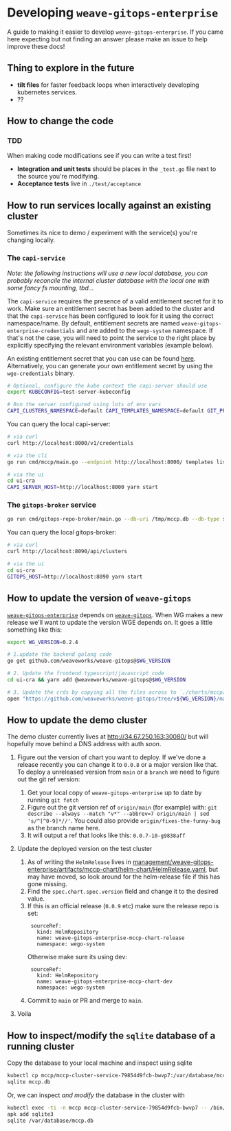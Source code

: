 # Developing `weave-gitops-enterprise`

[comment]: <> (Github can generate TOCs now see https://github.blog/changelog/2021-04-13-table-of-contents-support-in-markdown-files/)

A guide to making it easier to develop `weave-gitops-enterprise`. If you came here expecting but not finding an answer please make an issue to help improve these docs!

## Thing to explore in the future

- **tilt files** for faster feedback loops when interactively developing kubernetes services.
- ??

## How to change the code

### TDD

When making code modifications see if you can write a test first!

- **Integration and unit tests** should be places in the `_test.go` file next to the source you're modifying.
- **Acceptance tests** live in `./test/acceptance`

## How to run services locally against an existing cluster

Sometimes its nice to demo / experiment with the service(s) you're changing locally.

### The `capi-service`

_Note: the following instructions will use a new local database, you can probably reconcile the internal cluster database with the local one with some fancy fs mounting, tbd..._

The `capi-service` requires the presence of a valid entitlement secret for it to work. Make sure an entitlement secret has been added to the cluster and that the `capi-service` has been configured to look for it using the correct namespace/name. By default, entitlement secrets are named `weave-gitops-enterprise-credentials` and are added to the `wego-system` namespace. If that's not the case, you will need to point the service to the right place by explicitly specifying the relevant environment variables (example below).

An existing entitlement secret that you can use can be found [here](../test/utils/scripts/entitlement-secret.yaml). Alternatively, you can generate your own entitlement secret by using the `wge-credentials` binary.

```bash
# Optional, configure the kube context the capi-server should use
export KUBECONFIG=test-server-kubeconfig

# Run the server configured using lots of env vars
CAPI_CLUSTERS_NAMESPACE=default CAPI_TEMPLATES_NAMESPACE=default GIT_PROVIDER_TOKEN=$GITHUB_TOKEN GIT_PROVIDER_TYPE=github GIT_PROVIDER_HOSTNAME=github.com CAPI_TEMPLATES_REPOSITORY_URL=https://github.com/my-org/my-repo CAPI_TEMPLATES_REPOSITORY_BASE_BRANCH=main ENTITLEMENT_SECRET_NAMESPACE=wego-system ENTITLEMENT_SECRET_NAME=weave-gitops-enterprise-credentials go run cmd/capi-service/main.go
```

You can query the local capi-server:

```bash
# via curl
curl http://localhost:8000/v1/credentials

# via the cli
go run cmd/mccp/main.go --endpoint http://localhost:8000/ templates list

# via the ui
cd ui-cra
CAPI_SERVER_HOST=http://localhost:8000 yarn start
```

### The `gitops-broker` service

```bash
go run cmd/gitops-repo-broker/main.go --db-uri /tmp/mccp.db --db-type sqlite --port 8090
```

You can query the local gitops-broker:

```bash
# via curl
curl http://localhost:8090/api/clusters

# via the ui
cd ui-cra
GITOPS_HOST=http://localhost:8090 yarn start
```

## How to update the version of `weave-gitops`

[`weave-gitops-enterprise`](https://github.com/weaveworks/weave-gitops-enterprise) depends on [`weave-gitops`](https://github.com/weaveworks/weave-gitops). When WG makes a new release we'll want to update the version WGE depends on. It goes a little something like this:

```bash
export WG_VERSION=0.2.4

# 1.update the backend golang code
go get github.com/weaveworks/weave-gitops@$WG_VERSION

# 2. Update the frontend typescript/javascript code
cd ui-cra && yarn add @weaveworks/weave-gitops@$WG_VERSION

# 3. Update the crds by copying all the files across to `./charts/mccp/templates/crds`
open "https://github.com/weaveworks/weave-gitops/tree/v${WG_VERSION}/manifests/crds"
```

## How to update the demo cluster

The demo cluster currently lives at http://34.67.250.163:30080/ but will hopefully move behind a DNS address with auth _soon_.

1. Figure out the version of chart you want to deploy. If we've done a release recently you can change it to `0.0.8` or a major version like that. To deploy a unreleased version from `main` or a `branch` we need to figure out the git ref version:

   1. Get your local copy of `weave-gitops-enterprise` up to date by running `git fetch`
   2. Figure out the git version ref of `origin/main` (for example) with: `git describe --always --match "v*" --abbrev=7 origin/main | sed 's/^[^0-9]*//'`. You could also provide `origin/fixes-the-funny-bug` as the branch name here.
   3. It will output a ref that looks like this: `0.0.7-10-g9838aff`

2. Update the deployed version on the test cluster

   1. As of writing the `HelmRelease` lives in [management/weave-gitops-enterprise/artifacts/mccp-chart/helm-chart/HelmRelease.yaml](https://github.com/wkp-example-org/capd-demo-simon/blob/main/management/weave-gitops-enterprise/artifacts/mccp-chart/helm-chart/HelmRelease.yaml), but may have moved, so look around for the helm-release file if this has gone missing.
   2. Find the `spec.chart.spec.version` field and change it to the desired value.
   3. If this is an official release (`0.0.9` etc) make sure the release repo is set:
      ```
       sourceRef:
         kind: HelmRepository
         name: weave-gitops-enterprise-mccp-chart-release
         namespace: wego-system
      ```
      Otherwise make sure its using dev:
      ```
       sourceRef:
         kind: HelmRepository
         name: weave-gitops-enterprise-mccp-chart-dev
         namespace: wego-system
      ```
   4. Commit to `main` or PR and merge to `main`.

3. Voila

## How to inspect/modify the `sqlite` database of a running cluster

Copy the database to your local machine and inspect using sqlite

```bash
kubectl cp mccp/mccp-cluster-service-79854d9fcb-bwvp7:/var/database/mccp.db mccp.db
sqlite mccp.db
```

Or, we can inspect _and modify_ the database in the cluster with

```bash
kubectl exec -ti -n mccp mccp-cluster-service-79854d9fcb-bwvp7 -- /bin/sh
apk add sqlite3
sqlite /var/database/mccp.db
```

